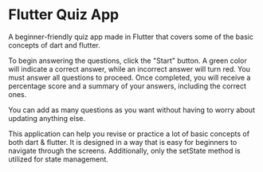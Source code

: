 # Flutter Quiz App

A beginner-friendly quiz app made in Flutter that covers some of the basic concepts of dart and flutter.

To begin answering the questions, click the "Start" button. A green color will indicate a correct answer, while an incorrect answer will turn red. You must answer all questions to proceed. Once completed, you will receive a percentage score and a summary of your answers, including the correct ones.

You can add as many questions as you want without having to worry about updating anything else.

This application can help you revise or practice a lot of basic concepts of both dart & flutter. It is designed in a way that is easy for beginners to navigate through the screens. Additionally, only the setState method is utilized for state management.
